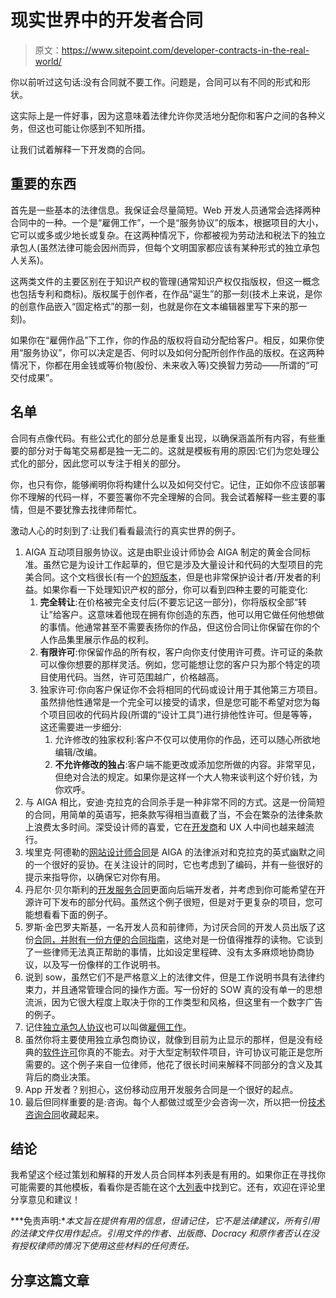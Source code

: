 # 现实世界中的开发者合同

> 原文：<https://www.sitepoint.com/developer-contracts-in-the-real-world/>

你以前听过这句话:没有合同就不要工作。问题是，合同可以有不同的形式和形状。

这实际上是一件好事，因为这意味着法律允许你灵活地分配你和客户之间的各种义务，但这也可能让你感到不知所措。

让我们试着解释一下开发商的合同。

## 重要的东西

首先是一些基本的法律信息。我保证会尽量简短。Web 开发人员通常会选择两种合同中的一种。一个是“雇佣工作”，一个是“服务协议”的版本，根据项目的大小，它可以或多或少地长或复杂。在这两种情况下，你都被视为劳动法和税法下的独立承包人(虽然法律可能会因州而异，但每个文明国家都应该有某种形式的独立承包人关系)。

这两类文件的主要区别在于知识产权的管理(通常知识产权仅指版权，但这一概念也包括专利和商标)。版权属于创作者，在作品“诞生”的那一刻(技术上来说，是你的创意作品嵌入“固定格式”的那一刻，也就是你在文本编辑器里写下来的那一刻)。

如果你在“雇佣作品”下工作，你的作品的版权将自动分配给客户。相反，如果你使用“服务协议”，你可以决定是否、何时以及如何分配所创作作品的版权。在这两种情况下，你都在用金钱或等价物(股份、未来收入等)交换智力劳动——所谓的“可交付成果”。

## 名单

合同有点像代码。有些公式化的部分总是重复出现，以确保涵盖所有内容，有些重要的部分对于每笔交易都是独一无二的。这就是模板有用的原因:它们为您处理公式化的部分，因此您可以专注于相关的部分。

你，也只有你，能够阐明你将构建什么以及如何交付它。记住，正如你不应该部署你不理解的代码一样，不要签署你不完全理解的合同。我会试着解释一些主要的事情，但是不要犹豫去找律师帮忙。

激动人心的时刻到了:让我们看看最流行的真实世界的例子。

1.  AIGA 互动项目服务协议。这是由职业设计师协会 AIGA 制定的黄金合同标准。虽然它是为设计工作起草的，但它是涉及大量设计和代码的大型项目的完美合同。这个文档很长(有一个[的短版本](https://www.docracy.com/8574/design-and-development-contract)，但是也非常保护设计者/开发者的利益。如果你看一下处理知识产权的部分，你可以看到四种主要的可能变化:
    1.  **完全转让**:在价格被完全支付后(不要忘记这一部分)，你将版权全部“转让”给客户。这意味着他现在拥有你创造的东西，他可以用它做任何他想做的事情。他通常甚至不需要表扬你的作品，但这份合同让你保留在你的个人作品集里展示作品的权利。
    2.  **有限许可**:你保留作品的所有权，客户向你支付使用许可费。许可证的条款可以像你想要的那样灵活。例如，您可能想让您的客户只为那个特定的项目使用代码。当然，许可范围越广，价格越高。
    3.  独家许可:你向客户保证你不会将相同的代码或设计用于其他第三方项目。虽然排他性通常是一个完全可以接受的请求，但是您可能不希望对您为每个项目回收的代码片段(所谓的“设计工具”)进行排他性许可。但是等等，这还需要进一步细分:
        1.  允许修改的独家权利:客户不仅可以使用你的作品，还可以随心所欲地编辑/改编。
        2.  **不允许修改的独占**:客户端不能更改或添加您所做的内容。非常罕见，但绝对合法的规定。如果你是这样一个大人物来谈判这个好价钱，为你欢呼。
2.  与 AIGA 相比，安迪·克拉克的合同杀手是一种非常不同的方式。这是一份简短的合同，用简单的英语写，把条款写得相当直截了当，不会在繁杂的法律条款上浪费太多时间。深受设计师的喜爱，它在[开发商](https://www.docracy.com/0hn6xm73hv7/code-foremen-plain-english-contract)和 UX 人中间也越来越流行。
3.  埃里克·阿德勒的[网站设计师合同](https://www.docracy.com/5598/website-identity-design-contract)是 AIGA 的法律派对和克拉克的英式幽默之间的一个很好的妥协。在关注设计的同时，它也考虑到了编码，并有一些很好的提示来指导你，以确保它对你有用。
4.  丹尼尔·贝尔斯利的[开发服务合同](https://www.docracy.com/7079/development-service-contract)更面向后端开发者，并考虑到你可能希望在开源许可下发布的部分代码。虽然这个例子很短，但是对于更复杂的项目，您可能想看看下面的例子。
5.  罗斯·金巴罗夫斯基，一名开发人员和前律师，为讨厌合同的开发人员出版了这份[合同，并附有一份方便的](https://www.docracy.com/5549/independent-contractor-agreement-developers-)[合同指南](http://rosskimbarovsky.com/contracts-for-software-and-website-developers.pdf)，这绝对是一份值得推荐的读物。它谈到了一些律师无法真正帮助的事情，比如设定里程碑、没有太多麻烦地协商协议，以及写一份像样的工作说明书。
6.  说到 sow，虽然它们不是严格意义上的法律文件，但是工作说明书具有法律约束力，并且通常管理合同的操作方面。写一份好的 SOW 真的没有单一的思想流派，因为它很大程度上取决于你的工作类型和风格，但这里有一个数字广告的例子。
7.  记住[独立承包人协议](https://www.docracy.com/6285/independent-developer-or-contractor-agreement)也可以叫做[雇佣工作](https://www.docracy.com/0zjwiabq0ai/work-for-hire-agreement-distilled)。
8.  虽然你将主要使用独立承包商协议，就像到目前为止显示的那样，但是没有经典的[软件许可](https://www.docracy.com/5207/software-licensing-agreement)你真的不能去。对于大型定制软件项目，许可协议可能正是您所需要的。这个例子来自一位律师，他花了很长时间来解释不同部分的含义及其背后的商业决策。
9.  App 开发者？别担心，这份移动应用开发服务合同是一个很好的起点。
10.  最后但同样重要的是:咨询。每个人都做过或至少会咨询一次，所以把一份[技术咨询合同](https://www.docracy.com/0uzihxju7jl/technology-consulting-contract)收藏起来。

## 结论

我希望这个经过策划和解释的开发人员合同样本列表是有用的。如果你正在寻找你可能需要的其他模板，看看你是否能在这个[大列表](https://www.docracy.com/topic/1e6bi5l90z/open-source-legal-documents-for-developers?startPdfDownload=false)中找到它。还有，欢迎在评论里分享意见和建议！

***免责声明:**本文旨在提供有用的信息，但请记住，它不是法律建议，所有引用的法律文件仅用作起点。引用文件的作者、出版商、Docracy 和原作者否认在没有授权律师的情况下使用这些材料的任何责任。*

## 分享这篇文章
